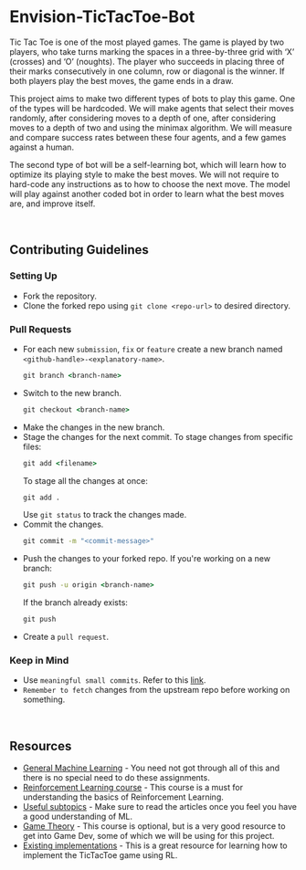 # Envision-TicTacToe-Bot

Tic Tac Toe is one of the most played games. The game is played by two players, who take turns marking the spaces in a
three-by-three grid with ‘X’ (crosses) and ‘O’ (noughts). The player who succeeds in placing three of their marks consecutively in one column, row or diagonal is the winner. If both players play the best moves, the game ends in a draw.

This project aims to make two different types of bots to play this game. One of the types will be hardcoded. We will make agents that select their moves randomly, after considering moves to a depth of one, after considering moves to a depth of two and using the minimax algorithm. We will measure and compare success rates between these four agents, and a few games against a human.

The second type of bot will be a self-learning bot, which will learn how to optimize its playing style to make the best moves. We will not require to hard-code any instructions as to how to choose the next move. The model will play against another coded bot in order to learn what the best moves are, and improve itself.

<br>

## Contributing Guidelines

### Setting Up
- Fork the repository.
- Clone the forked repo using `git clone <repo-url>` to desired directory.

### Pull Requests
- For each new `submission`, `fix` or `feature` create a new branch named `<github-handle>-<explanatory-name>`.
    ```cmd
    git branch <branch-name>
    ```
- Switch to the new branch.
    ```cmd
    git checkout <branch-name>
    ```
- Make the changes in the new branch.
- Stage the changes for the next commit. To stage changes from specific files:
    ```cmd
    git add <filename>
    ```
    To stage all the changes at once:
    ```cmd
    git add .
    ```
    Use `git status` to track the changes made.
- Commit the changes.
    ```cmd
    git commit -m "<commit-message>"
    ```
- Push the changes to your forked repo. If you're working on a new branch:
    ```cmd
    git push -u origin <branch-name>
    ```
    If the branch already exists:
    ```cmd
    git push
    ```
- Create a `pull request`.

### Keep in Mind
- Use `meaningful small commits`. Refer to this [link](https://cbea.ms/git-commit/).
- `Remember to fetch` changes from the upstream repo before working on something.

<br>

## Resources
- [General Machine Learning](https://www.coursera.org/learn/machine-learning/home/welcome) - You need not got through all of this and there is no special need to do these assignments. 
- [Reinforcement Learning course](https://www.coursera.org/specializations/reinforcement-learning#courses) - This course is a must for understanding the basics of Reinforcement Learning.
- [Useful subtopics](https://www.javatpoint.com/artificial-intelligence-tutorial) - Make sure to read the articles once you feel you have a good understanding of ML. 
- [Game Theory](https://www.coursera.org/learn/game-theory-1/home/welcome) - This course is optional, but is a very good resource to get into Game Dev, some of which we will be using for this project.
- [Existing implementations](https://towardsdatascience.com/reinforcement-learning-implement-tictactoe-189582bea542) - This is a great resource for learning how to implement the TicTacToe game using RL.